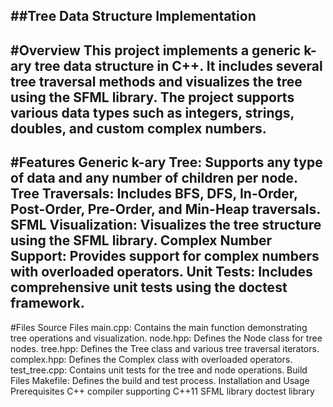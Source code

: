 ##Tree Data Structure Implementation
-----------------------------------------------------------------
#Overview
This project implements a generic k-ary tree data structure in C++. It includes several tree traversal methods and visualizes the tree using the SFML library. The project supports various data types such as integers, strings, doubles, and custom complex numbers.
-----------------------------------------------------------------
#Features
Generic k-ary Tree: Supports any type of data and any number of children per node.
Tree Traversals: Includes BFS, DFS, In-Order, Post-Order, Pre-Order, and Min-Heap traversals.
SFML Visualization: Visualizes the tree structure using the SFML library.
Complex Number Support: Provides support for complex numbers with overloaded operators.
Unit Tests: Includes comprehensive unit tests using the doctest framework.
-----------------------------------------------------------------
#Files
Source Files
main.cpp: Contains the main function demonstrating tree operations and visualization.
node.hpp: Defines the Node class for tree nodes.
tree.hpp: Defines the Tree class and various tree traversal iterators.
complex.hpp: Defines the Complex class with overloaded operators.
test_tree.cpp: Contains unit tests for the tree and node operations.
Build Files
Makefile: Defines the build and test process.
Installation and Usage
Prerequisites
C++ compiler supporting C++11
SFML library
doctest library
